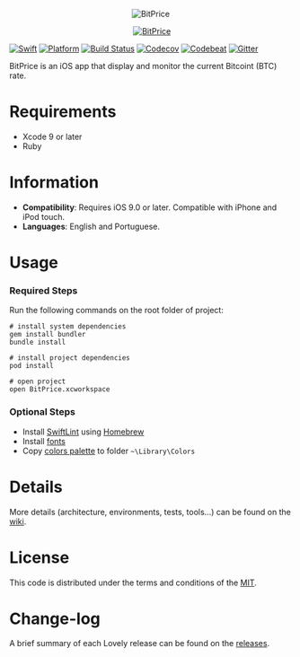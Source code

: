 <p align="center">
  <img src="https://firebasestorage.googleapis.com/v0/b/bitprice-55d7d.appspot.com/o/GitHub%2FHeader.jpg?alt=media&token=8e7b04c8-a510-4501-96b2-57f4fc6c6098" alt="BitPrice" title="BitPrice">
</p>

<p align="center">
  <a href="https://itunes.apple.com/us/app/bitprice-bitcoin-rate/id1343270451?l=pt&ls=1&mt=8"><img src="https://firebasestorage.googleapis.com/v0/b/bitprice-55d7d.appspot.com/o/GitHub%2FDownload_AppStore.png?alt=media&token=8ec5395f-b98c-44e8-af46-cce857d29b36" alt="BitPrice" title="BitPrice"/></a>
</p>

[![Swift][swift-badge]][swift-url]
[![Platform][platform-badge]][platform-url]
[![Build Status][build-badge]][build-url]
[![Codecov][codecov-badge]][codecov-url]
[![Codebeat][codebeat-badge]][codebeat-url]
[![Gitter][gitter-badge]][gitter-url]

BitPrice is an iOS app that display and monitor the current Bitcoint (BTC) rate.

# Requirements

- Xcode 9 or later
- Ruby

# Information

- **Compatibility**: Requires iOS 9.0 or later. Compatible with iPhone and iPod touch.
- **Languages**: English and Portuguese.

# Usage

### Required Steps

Run the following commands on the root folder of project:

```
# install system dependencies
gem install bundler
bundle install

# install project dependencies
pod install

# open project
open BitPrice.xcworkspace
```

### Optional Steps

- Install [SwiftLint](https://github.com/realm/SwiftLint#using-homebrew) using [Homebrew](https://brew.sh/)
- Install [fonts](https://firebasestorage.googleapis.com/v0/b/bitprice-55d7d.appspot.com/o/Fonts%2FDINPro.zip?alt=media&token=69fab1f3-2af7-46b1-a29d-81afb5df5297)
- Copy [colors palette](https://firebasestorage.googleapis.com/v0/b/bitprice-55d7d.appspot.com/o/Colors%2FBitPrice.clr?alt=media&token=ea2970e1-ef97-433f-a67a-b202cea28a54) to folder `~\Library\Colors`

# Details

More details (architecture, environments, tests, tools...) can be found on the [wiki](https://github.com/Bruno-Furtado/bitprice-ios/wiki).

# License

This code is distributed under the terms and conditions of the [MIT](LICENSE).

# Change-log

A brief summary of each Lovely release can be found on the [releases](https://github.com/Bruno-Furtado/bitprice-ios/releases).

[swift-badge]: https://img.shields.io/badge/swift-4.0-orange.svg?style=flat
[swift-url]: https://swift.org
[platform-badge]: https://img.shields.io/badge/platform-iOS%209+-lightgrey.svg
[platform-url]: https://developer.apple.com/swift
[build-badge]: https://travis-ci.org/Bruno-Furtado/bitprice-ios.svg?branch=master
[build-url]: https://travis-ci.org/Bruno-Furtado/bitprice-ios
[codecov-badge]: https://codecov.io/gh/Bruno-Furtado/bitprice-ios/branch/master/graph/badge.svg
[codecov-url]: https://codecov.io/gh/Bruno-Furtado/bitprice-ios
[gitter-badge]: https://badges.gitter.im/Bruno-Furtado/bitprice-ios.svg
[gitter-url]: https://gitter.im/Bruno-Furtado/bitprice-ios?utm_source=badge&utm_medium=badge&utm_campaign=pr-badge
[codebeat-badge]: https://codebeat.co/badges/47b185ce-c2a6-4101-9abe-ed0e3bdc2293
[codebeat-url]: https://codebeat.co/projects/github-com-bruno-furtado-bitprice-ios-master
